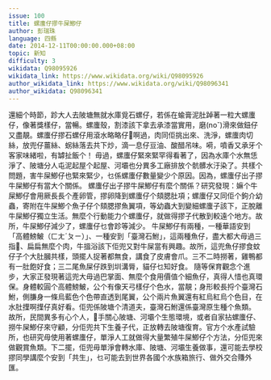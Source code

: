 ```yaml
---
issue: 100
title: 螺螷仔摎牛屎鯽仔
author: 彭瑞珠
language: 四縣
date: 2014-12-11T00:00:00.000+08:00
topic: 新知
difficulty: 3
wikidata: Q98095926
wikidata_link: https://www.wikidata.org/wiki/Q98095926
author_wikidata_link: https://www.wikidata.org/wiki/Q98096341
author_wikidata: Q98096341
---
```

還細个時節，跈大人去陂塘無就水庫覓石螺仔，若係在蝓膏泥肚踔著一粒大螺螷仔，像著獎樣仔，當暢。螺螷殼，割漆該下拿去承漆當實用，磨(noˇ)滑來做鈕仔又盡靚。螺螷仔摎石螺仔用滾水略略仔𤍒啊過，肉同佢挑出來、洗淨，螺螷肉切絲，放兜仔薑絲、𧊅絲落去共下炒，滴一息仔豆油、酸醋吊味。嗬，噴香又承牙个客家味緒啦，有罅扯飯个！
毋過，螺螷仔緊來緊罕得看著了，因為水庫个水無恁淨了、陂塘分人屯泥起屋个起屋、河壩也分異多工廠排放个骯髒水汙染了。共樣个問題，害牛屎鯽仔也緊來緊少，乜係螺螷仔數量變少个原因。因為，螺螷仔出子摎牛屎鯽仔有當大个關係。
螺螷仔出子摎牛屎鯽仔有麼个關係？研究發現：嫲个牛屎鯽仔會用厥長長个產卵管，摎卵降到螺螷仔个頦腮肚項；螺螷仔又同佢个鉤介幼蟲，寄附在牛屎鯽个魚子仔个頦腮摎魚翼項，等幼蟲大到變細螺螷子該下，正脫離牛屎鯽仔獨立生活。無麼个行動能力个螺螷仔，就做得摎子代散到較遠个地方。故所，牛屎鯽仔減少了，螺螷仔乜會跈等減少。
牛屎鯽仔有兩種，一種華語安到「高體鰟鮍（ㄈㄤˊㄆㄧ）」、一種安到「臺灣石鮒」，這兩種魚仔，盡大都大毋過三指𥯟、扁扁無麼个肉，牛搵浴該下佢兜又對牛屎當有興趣。故所，這兜魚仔摎食蚊仔子个大肚膕共樣，頭擺人捉著都無食，講食了皮膚會爪。三不二時撈著，雞鴨都有一肚飽好食；三二尾魚屎仔跌到圳溝脣，貓仔乜知好食。
隨等保育觀念个進步，大家正發現著這兜大毋過巴掌面、無麼个食用價值个細魚仔，真得人惜也真環保。身體較圓个高體鰟鮍，公个有像天弓樣仔个色水，當靚；身形較長捋个臺灣石鮒，側膁身一條烏藍色个色帶直透到尾翼，公个兩片魚翼還有紅烏紅烏个色目，在水肚擛啊擛仔真好看。佢兜係陂塘个清道夫，臺灣石鮒還係臺灣原生種个魚類。
故所，民間異多有心个人，𢯭手關心陂塘、河壩个生態環境，或者自家拈螺螷仔、撈牛屎鯽仔來守顧，分佢兜共下生養子代，正放轉去陂塘復育。官方个水產試驗所，也研究毋使用著螺螷仔，單淨人工就做得大量繁殖牛屎鯽仔个方法，分佢兜來做觀賞魚類。下二擺，佢兜毋單淨會轉水庫、陂塘、河壩生養做事，還可能去學校摎同學講麼个安到「共生」，乜可能去到世界各國个水族箱旅行、做外交合賺外匯。